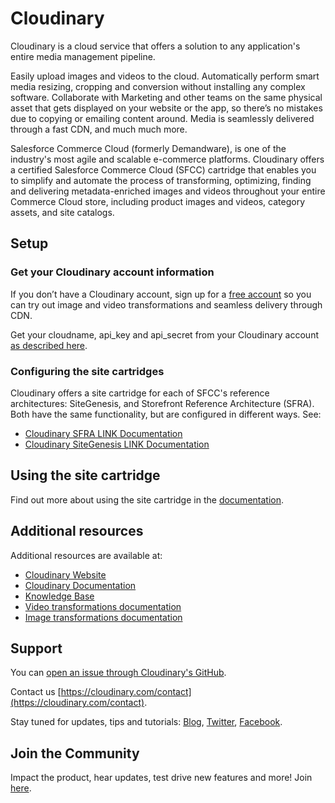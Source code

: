 Cloudinary
==========

Cloudinary is a cloud service that offers a solution to any application's entire media management pipeline. 

Easily upload images and videos to the cloud.  Automatically perform smart media resizing, cropping and conversion without installing any complex software.  Collaborate with Marketing and other teams on the same physical asset that gets displayed on your website or the app, so there’s no mistakes due to copying or emailing content around.  Media is seamlessly delivered through a fast CDN, and much much more. 

Salesforce Commerce Cloud (formerly Demandware), is one of the industry's most agile and scalable e-commerce platforms. Cloudinary offers a certified Salesforce Commerce Cloud (SFCC) cartridge that enables you to simplify and automate the process of transforming, optimizing, finding and delivering metadata-enriched images and videos throughout your entire Commerce Cloud store, including product images and videos, category assets, and site catalogs.

## Setup ######################################################################

### Get your Cloudinary account information 

If you don’t have a Cloudinary account, sign up for a [free account](https://cloudinary.com/users/register/free) so you can try out image and video transformations and seamless delivery through CDN.

Get your cloudname, api_key and api_secret from your Cloudinary account [as described here](https://cloudinary.com/documentation/how_to_integrate_cloudinary#account_details).

### Configuring the site cartridges

Cloudinary offers a site cartridge for each of SFCC's reference architectures: SiteGenesis, and Storefront Reference Architecture (SFRA). Both have the same functionality, but are configured in different ways.  See:

* [Cloudinary SFRA LINK Documentation](documentation/Cloudinary%20SFRA%20LINK%20Documentation%201.0.0.docx)
* [Cloudinary SiteGenesis LINK Documentation](documentation/Cloudinary%20SiteGenesis%20LINK%20Documentation%201.0.0.docx)


## Using the site cartridge ######################################################################

Find out more about using the site cartridge in the [documentation](https://cloudinary.com/documentation/salesforce_commerce_cloud_cartridge_integration).


## Additional resources ##########################################################

Additional resources are available at:

* [Cloudinary Website](https://cloudinary.com)
* [Cloudinary Documentation](https://cloudinary.com/documentation)
* [Knowledge Base](https://support.cloudinary.com/hc/en-us)
* [Video transformations documentation](https://cloudinary.com/documentation/video_manipulation_and_delivery)
* [Image transformations documentation](https://cloudinary.com/documentation/image_transformations)

## Support

You can [open an issue through Cloudinary's GitHub](https://github.com/cloudinary/cloudinary_sfcc_pagedesigner/issues).

Contact us [https://cloudinary.com/contact](https://cloudinary.com/contact).

Stay tuned for updates, tips and tutorials: [Blog](https://cloudinary.com/blog), [Twitter](https://twitter.com/cloudinary), [Facebook](https://www.facebook.com/Cloudinary).

## Join the Community ##########################################################

Impact the product, hear updates, test drive new features and more! Join [here](https://www.facebook.com/groups/CloudinaryCommunity).
